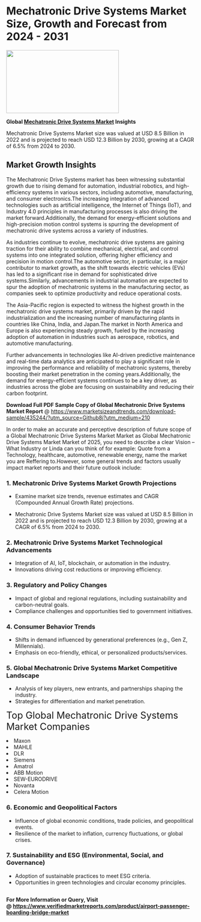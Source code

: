 <H1>Mechatronic Drive Systems Market Size, Growth and Forecast from 2024 - 2031</H1><img class="aligncenter size-medium wp-image-584254" src="https://thirdeyenews.in/wp-content/uploads/2024/09/Global-Market-Research-300x168.jpeg" alt="" width="300" height="168" /><p><strong>Global&nbsp;<a href="https://www.marketsizeandtrends.com/download-sample/435244/?utm_source=Github8j?utm_medium=210">Mechatronic Drive Systems Market</a> Insights</strong></p><p>Mechatronic Drive Systems Market size was valued at USD 8.5 Billion in 2022 and is projected to reach USD 12.3 Billion by 2030, growing at a CAGR of 6.5% from 2024 to 2030.</p><p><h2>Market Growth Insights</h2> <p>The Mechatronic Drive Systems market has been witnessing substantial growth due to rising demand for automation, industrial robotics, and high-efficiency systems in various sectors, including automotive, manufacturing, and consumer electronics.The increasing integration of advanced technologies such as artificial intelligence, the Internet of Things (IoT), and Industry 4.0 principles in manufacturing processes is also driving the market forward.Additionally, the demand for energy-efficient solutions and high-precision motion control systems is spurring the development of mechatronic drive systems across a variety of industries.</p> <p>As industries continue to evolve, mechatronic drive systems are gaining traction for their ability to combine mechanical, electrical, and control systems into one integrated solution, offering higher efficiency and precision in motion control.The automotive sector, in particular, is a major contributor to market growth, as the shift towards electric vehicles (EVs) has led to a significant rise in demand for sophisticated drive systems.Similarly, advancements in industrial automation are expected to spur the adoption of mechatronic systems in the manufacturing sector, as companies seek to optimize productivity and reduce operational costs.</p> <p>The Asia-Pacific region is expected to witness the highest growth in the mechatronic drive systems market, primarily driven by the rapid industrialization and the increasing number of manufacturing plants in countries like China, India, and Japan.The market in North America and Europe is also experiencing steady growth, fueled by the increasing adoption of automation in industries such as aerospace, robotics, and automotive manufacturing.</p> <p>Further advancements in technologies like AI-driven predictive maintenance and real-time data analytics are anticipated to play a significant role in improving the performance and reliability of mechatronic systems, thereby boosting their market penetration in the coming years.Additionally, the demand for energy-efficient systems continues to be a key driver, as industries across the globe are focusing on sustainability and reducing their carbon footprint.</p> <p><span class=""><strong>Download Full PDF Sample Copy of Global Mechatronic Drive Systems Market Report</strong> @ <a href="https://www.marketsizeandtrends.com/download-sample/435244/?utm_source=Github8j?utm_medium=210" target="_blank">https://www.marketsizeandtrends.com/download-sample/435244/?utm_source=Github8j?utm_medium=210</a></span></p><p>In order to make an accurate and perceptive description of future scope of a Global&nbsp;Mechatronic Drive Systems Market Market as Global&nbsp;Mechatronic Drive Systems Market Market of 2025, you need to describe a clear Vision &ndash; What Industry or Linda can you think of for example: Quote from a Technology, healthcare, automotive, renewable energy, name the market you are Reffering to.However, some general trends and factors usually impact market reports and their future outlook include:</p><h3>1.&nbsp;<strong>Mechatronic Drive Systems Market Growth Projections</strong></h3><ul><li>Examine market size trends, revenue estimates and CAGR (Compounded Annual Growth Rate) projections.</li><li><p>Mechatronic Drive Systems Market size was valued at USD 8.5 Billion in 2022 and is projected to reach USD 12.3 Billion by 2030, growing at a CAGR of 6.5% from 2024 to 2030.</p></li></ul><h3>2.&nbsp;<strong>Mechatronic Drive Systems Market Technological Advancements</strong></h3><ul><li>Integration of AI, IoT, blockchain, or automation in the industry.</li><li>Innovations driving cost reductions or improving efficiency.</li></ul><h3>3.&nbsp;<strong>Regulatory and Policy Changes</strong></h3><ul><li>Impact of global and regional regulations, including sustainability and carbon-neutral goals.</li><li>Compliance challenges and opportunities tied to government initiatives.</li></ul><h3>4.&nbsp;<strong>Consumer Behavior Trends</strong></h3><ul><li>Shifts in demand influenced by generational preferences (e.g., Gen Z, Millennials).</li><li>Emphasis on eco-friendly, ethical, or personalized products/services.</li></ul><h3>5.&nbsp;<strong>Global Mechatronic Drive Systems Market Competitive Landscape</strong></h3><ul><li>Analysis of key players, new entrants, and partnerships shaping the industry.</li><li>Strategies for differentiation and market penetration.</li></ul><p data-pm-slice="1 1 []"><span style="color: inherit; font-family: inherit; font-size: 25px;">Top Global Mechatronic Drive Systems Market Companies</span></p><div class="" data-test-id=""><p><li>Maxon</li><li> MAHLE</li><li> DLR</li><li> Siemens</li><li> Amatrol</li><li> ABB Motion</li><li> SEW-EURODRIVE</li><li> Novanta</li><li> Celera Motion</li></p></div><h3>6.&nbsp;<strong>Economic and Geopolitical Factors</strong></h3><ul><li>Influence of global economic conditions, trade policies, and geopolitical events.</li><li>Resilience of the market to inflation, currency fluctuations, or global crises.</li></ul><h3>7.&nbsp;<strong>Sustainability and ESG (Environmental, Social, and Governance)</strong></h3><ul><li>Adoption of sustainable practices to meet ESG criteria.</li><li>Opportunities in green technologies and circular economy principles.</li></ul><h2><strong style="font-size: 14px;">For More Information or Query, Visit @&nbsp;</strong><a style="background-color: #ffffff; font-size: 14px;" href="https://www.marketsizeandtrends.com/report/mechatronic-drive-systems-market/" target="_blank">https://www.verifiedmarketreports.com/product/airport-passenger-boarding-bridge-market</a></h2>